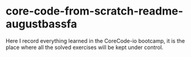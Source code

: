 # core-code-from-scratch-readme-augustbassfa
Here I record everything learned in the CoreCode-io bootcamp, it is the place where all the solved exercises will be kept under control.
